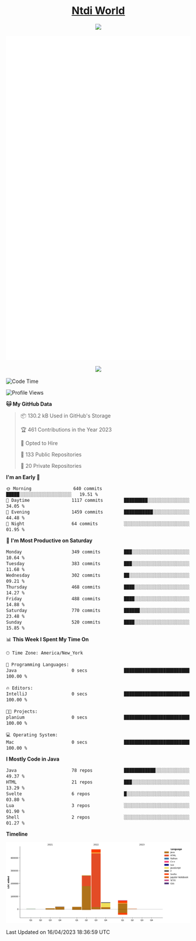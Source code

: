 <h1 align="center"><a href="https://www.ntdi.world">Ntdi World</a></h1>
<p align="center">
  <a href="https://github.com/n-tdi"><img src="https://readme-typing-svg.herokuapp.com?lines=FullStack+Developer;Web+Developer;Open-Source+Enthusiast;Java+Developer;Spigot-API%20Developer;&center=true&width=500&height=50"></a>
</p>

<div align="center">
  <img src="/github-metrics.svg"></img>
  
  <img src="https://komarev.com/ghpvc/?username=n-tdi&color=green"></img>
</div>

<!-- May use later.. idk -->
<!-- <a href="http://www.github.com/n-tdi"><img src="https://github-readme-stats.vercel.app/api?username=n-tdi&show_icons=true&hide=&count_private=true&title_color=0891b2&text_color=ffffff&icon_color=0891b2&bg_color=1c1917&hide_border=true&show_icons=true" alt="n-tdi's GitHub stats" /></a> -->

<!--START_SECTION:waka-->
![Code Time](http://img.shields.io/badge/Code%20Time-235%20hrs%2011%20mins-blue)

![Profile Views](http://img.shields.io/badge/Profile%20Views-4-blue)

**🐱 My GitHub Data** 

> 📦 130.2 kB Used in GitHub's Storage 
 > 
> 🏆 461 Contributions in the Year 2023
 > 
> 💼 Opted to Hire
 > 
> 📜 133 Public Repositories 
 > 
> 🔑 20 Private Repositories 
 > 
**I'm an Early 🐤** 

```text
🌞 Morning                640 commits         █████░░░░░░░░░░░░░░░░░░░░   19.51 % 
🌆 Daytime                1117 commits        █████████░░░░░░░░░░░░░░░░   34.05 % 
🌃 Evening                1459 commits        ███████████░░░░░░░░░░░░░░   44.48 % 
🌙 Night                  64 commits          ░░░░░░░░░░░░░░░░░░░░░░░░░   01.95 % 
```
📅 **I'm Most Productive on Saturday** 

```text
Monday                   349 commits         ███░░░░░░░░░░░░░░░░░░░░░░   10.64 % 
Tuesday                  383 commits         ███░░░░░░░░░░░░░░░░░░░░░░   11.68 % 
Wednesday                302 commits         ██░░░░░░░░░░░░░░░░░░░░░░░   09.21 % 
Thursday                 468 commits         ████░░░░░░░░░░░░░░░░░░░░░   14.27 % 
Friday                   488 commits         ████░░░░░░░░░░░░░░░░░░░░░   14.88 % 
Saturday                 770 commits         ██████░░░░░░░░░░░░░░░░░░░   23.48 % 
Sunday                   520 commits         ████░░░░░░░░░░░░░░░░░░░░░   15.85 % 
```


📊 **This Week I Spent My Time On** 

```text
🕑︎ Time Zone: America/New_York

💬 Programming Languages: 
Java                     0 secs              █████████████████████████   100.00 % 

🔥 Editors: 
IntelliJ                 0 secs              █████████████████████████   100.00 % 

🐱‍💻 Projects: 
planium                  0 secs              █████████████████████████   100.00 % 

💻 Operating System: 
Mac                      0 secs              █████████████████████████   100.00 % 
```

**I Mostly Code in Java** 

```text
Java                     78 repos            ████████████░░░░░░░░░░░░░   49.37 % 
HTML                     21 repos            ███░░░░░░░░░░░░░░░░░░░░░░   13.29 % 
Svelte                   6 repos             █░░░░░░░░░░░░░░░░░░░░░░░░   03.80 % 
Lua                      3 repos             ░░░░░░░░░░░░░░░░░░░░░░░░░   01.90 % 
Shell                    2 repos             ░░░░░░░░░░░░░░░░░░░░░░░░░   01.27 % 
```



**Timeline**

![Lines of Code chart](https://raw.githubusercontent.com/n-tdi/n-tdi/main/assets/bar_graph.png)


 Last Updated on 16/04/2023 18:36:59 UTC
<!--END_SECTION:waka-->
